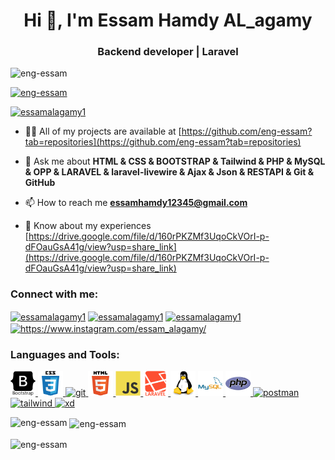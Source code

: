 <h1 align="center">Hi 👋, I'm Essam Hamdy AL_agamy</h1>
<h3 align="center">Backend developer | Laravel</h3>

<p align="left"> <img src="https://komarev.com/ghpvc/?username=eng-essam&label=Profile%20views&color=0e75b6&style=flat" alt="eng-essam" /> </p>

<p align="left"> <a href="https://github.com/ryo-ma/github-profile-trophy"><img src="https://github-profile-trophy.vercel.app/?username=eng-essam" alt="eng-essam" /></a> </p>

<p align="left"> <a href="https://twitter.com/essamalagamy1" target="blank"><img src="https://img.shields.io/twitter/follow/essamalagamy1?logo=twitter&style=for-the-badge" alt="essamalagamy1" /></a> </p>

- 👨‍💻 All of my projects are available at [https://github.com/eng-essam?tab=repositories](https://github.com/eng-essam?tab=repositories)

- 💬 Ask me about **HTML & CSS & BOOTSTRAP & Tailwind & PHP & MySQL & OPP & LARAVEL & laravel-livewire & Ajax & Json & RESTAPI & Git & GitHub**

- 📫 How to reach me **essamhamdy12345@gmail.com**

- 📄 Know about my experiences [https://drive.google.com/file/d/160rPKZMf3UqoCkVOrI-p-dFOauGsA41g/view?usp=share_link](https://drive.google.com/file/d/160rPKZMf3UqoCkVOrI-p-dFOauGsA41g/view?usp=share_link)

<h3 align="left">Connect with me:</h3>
<p align="left">
<a href="https://twitter.com/essamalagamy1" target="blank"><img align="center" src="https://raw.githubusercontent.com/rahuldkjain/github-profile-readme-generator/master/src/images/icons/Social/twitter.svg" alt="essamalagamy1" height="30" width="40" /></a>
<a href="https://linkedin.com/in/essamalagamy1" target="blank"><img align="center" src="https://raw.githubusercontent.com/rahuldkjain/github-profile-readme-generator/master/src/images/icons/Social/linked-in-alt.svg" alt="essamalagamy1" height="30" width="40" /></a>
<a href="https://fb.com/essamalagamy1" target="blank"><img align="center" src="https://raw.githubusercontent.com/rahuldkjain/github-profile-readme-generator/master/src/images/icons/Social/facebook.svg" alt="essamalagamy1" height="30" width="40" /></a>
<a href="https://instagram.com/https://www.instagram.com/essam_alagamy/" target="blank"><img align="center" src="https://raw.githubusercontent.com/rahuldkjain/github-profile-readme-generator/master/src/images/icons/Social/instagram.svg" alt="https://www.instagram.com/essam_alagamy/" height="30" width="40" /></a>
</p>

<h3 align="left">Languages and Tools:</h3>
<p align="left"> <a href="https://getbootstrap.com" target="_blank" rel="noreferrer"> <img src="https://raw.githubusercontent.com/devicons/devicon/master/icons/bootstrap/bootstrap-plain-wordmark.svg" alt="bootstrap" width="40" height="40"/> </a> <a href="https://www.w3schools.com/css/" target="_blank" rel="noreferrer"> <img src="https://raw.githubusercontent.com/devicons/devicon/master/icons/css3/css3-original-wordmark.svg" alt="css3" width="40" height="40"/> </a> <a href="https://git-scm.com/" target="_blank" rel="noreferrer"> <img src="https://www.vectorlogo.zone/logos/git-scm/git-scm-icon.svg" alt="git" width="40" height="40"/> </a> <a href="https://www.w3.org/html/" target="_blank" rel="noreferrer"> <img src="https://raw.githubusercontent.com/devicons/devicon/master/icons/html5/html5-original-wordmark.svg" alt="html5" width="40" height="40"/> </a> <a href="https://developer.mozilla.org/en-US/docs/Web/JavaScript" target="_blank" rel="noreferrer"> <img src="https://raw.githubusercontent.com/devicons/devicon/master/icons/javascript/javascript-original.svg" alt="javascript" width="40" height="40"/> </a> <a href="https://laravel.com/" target="_blank" rel="noreferrer"> <img src="https://raw.githubusercontent.com/devicons/devicon/master/icons/laravel/laravel-plain-wordmark.svg" alt="laravel" width="40" height="40"/> </a> <a href="https://www.linux.org/" target="_blank" rel="noreferrer"> <img src="https://raw.githubusercontent.com/devicons/devicon/master/icons/linux/linux-original.svg" alt="linux" width="40" height="40"/> </a> <a href="https://www.mysql.com/" target="_blank" rel="noreferrer"> <img src="https://raw.githubusercontent.com/devicons/devicon/master/icons/mysql/mysql-original-wordmark.svg" alt="mysql" width="40" height="40"/> </a> <a href="https://www.php.net" target="_blank" rel="noreferrer"> <img src="https://raw.githubusercontent.com/devicons/devicon/master/icons/php/php-original.svg" alt="php" width="40" height="40"/> </a> <a href="https://postman.com" target="_blank" rel="noreferrer"> <img src="https://www.vectorlogo.zone/logos/getpostman/getpostman-icon.svg" alt="postman" width="40" height="40"/> </a> <a href="https://tailwindcss.com/" target="_blank" rel="noreferrer"> <img src="https://www.vectorlogo.zone/logos/tailwindcss/tailwindcss-icon.svg" alt="tailwind" width="40" height="40"/> </a> <a href="https://www.adobe.com/products/xd.html" target="_blank" rel="noreferrer"> <img src="https://cdn.worldvectorlogo.com/logos/adobe-xd.svg" alt="xd" width="40" height="40"/> </a> </p>

<p><img align="left" src="https://github-readme-stats.vercel.app/api/top-langs?username=eng-essam&show_icons=true&locale=en&layout=compact" alt="eng-essam" /></p>

<p>&nbsp;<img align="center" src="https://github-readme-stats.vercel.app/api?username=eng-essam&show_icons=true&locale=en" alt="eng-essam" /></p>

<p><img align="center" src="https://github-readme-streak-stats.herokuapp.com/?user=eng-essam&" alt="eng-essam" /></p>
